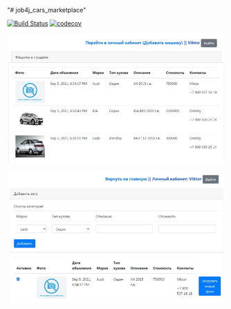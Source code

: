 "# job4j_cars_marketplace" 

[![Build Status](https://app.travis-ci.com/DDobrovolskiy/job4j_cars_marketplace.svg?branch=main)](https://app.travis-ci.com/DDobrovolskiy/job4j_cars_marketplace)
[![codecov](https://codecov.io/gh/DDobrovolskiy/job4j_cars_marketplace/branch/main/graph/badge.svg?token=VTPV3DOFXE)](https://codecov.io/gh/DDobrovolskiy/job4j_cars_marketplace)

![ScreenShot](screenshot/001.JPG)

![ScreenShot](screenshot/002.JPG)